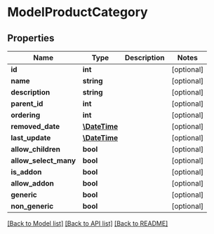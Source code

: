 # ModelProductCategory

## Properties
Name | Type | Description | Notes
------------ | ------------- | ------------- | -------------
**id** | **int** |  | [optional] 
**name** | **string** |  | [optional] 
**description** | **string** |  | [optional] 
**parent_id** | **int** |  | [optional] 
**ordering** | **int** |  | [optional] 
**removed_date** | [**\DateTime**](\DateTime.md) |  | [optional] 
**last_update** | [**\DateTime**](\DateTime.md) |  | [optional] 
**allow_children** | **bool** |  | [optional] 
**allow_select_many** | **bool** |  | [optional] 
**is_addon** | **bool** |  | [optional] 
**allow_addon** | **bool** |  | [optional] 
**generic** | **bool** |  | [optional] 
**non_generic** | **bool** |  | [optional] 

[[Back to Model list]](../README.md#documentation-for-models) [[Back to API list]](../README.md#documentation-for-api-endpoints) [[Back to README]](../README.md)



